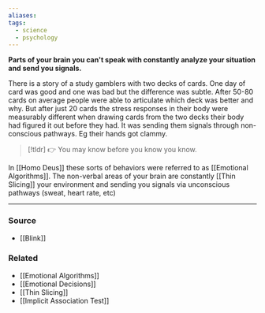 ```yaml
---
aliases: 
tags:
  - science
  - psychology
---
```

**Parts of your brain you can't speak with constantly analyze your situation and send you signals.**

There is a story of a study gamblers with two decks of cards. One day of card was good and one was bad but the difference was subtle. After 50-80 cards on average people were able to articulate which deck was better and why. But after just 20 cards the stress responses in their body were measurably different when drawing cards from the two decks their body had figured it out before they had. It was sending them signals through non-conscious pathways. Eg their hands got clammy.

> [!tldr] 👉 You may know before you know you know.

In [[Homo Deus]] these sorts of behaviors were referred to as [[Emotional Algorithms]]. The non-verbal areas of your brain are constantly [[Thin Slicing]] your environment and sending you signals via unconscious pathways (sweat, heart rate, etc)

---

### Source
- [[Blink]]

### Related
- [[Emotional Algorithms]] 
- [[Emotional Decisions]] 
- [[Thin Slicing]] 
- [[Implicit Association Test]]